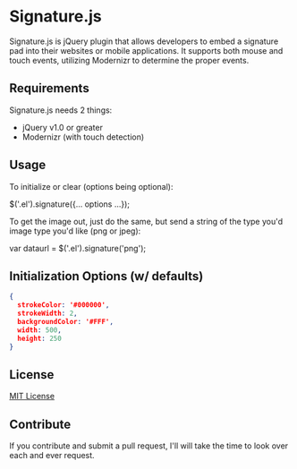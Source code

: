 Signature.js
============

Signature.js is jQuery plugin that allows developers to embed a signature pad into their websites or mobile applications.
It supports both mouse and touch events, utilizing Modernizr to determine the proper events.

Requirements
------------
Signature.js needs 2 things:
* jQuery v1.0 or greater
* Modernizr (with touch detection)

Usage
-----
To initialize or clear (options being optional):

$('.el').signature({... options ...});

To get the image out, just do the same, but send a string of the type you'd image type you'd like (png or jpeg):

var dataurl = $('.el').signature('png');


Initialization Options (w/ defaults)
----------------------
```json
{
  strokeColor: '#000000',
  strokeWidth: 2,
  backgroundColor: '#FFF',
  width: 500,
  height: 250
}
```

License
-------
[MIT License](Signature.js/blob/master/LICENSE)

Contribute
----------
If you contribute and submit a pull request, I'll will take the time to look over each and ever request.
